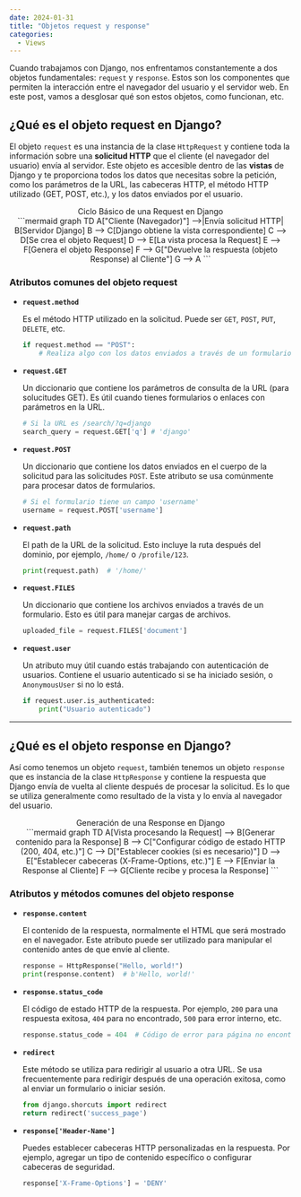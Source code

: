 ```yaml
---
date: 2024-01-31
title: "Objetos request y response"
categories:
  - Views
---
```


Cuando trabajamos con Django, nos enfrentamos constantemente a dos objetos fundamentales: `request` y `response`. Estos son los componentes que permiten la interacción entre el navegador del usuario y el servidor web. En este post, vamos a desglosar qué son estos objetos, como funcionan, etc.

<!-- more -->

## **¿Qué es el objeto request en Django?**

El objeto `request` es una instancia de la clase `HttpRequest` y contiene toda la información sobre una **solicitud HTTP** que el cliente (el navegador del usuario) envía al servidor. Este objeto es accesible dentro de las **vistas** de Django y te proporciona todos los datos que necesitas sobre la petición, como los parámetros de la URL, las cabeceras HTTP, el método HTTP utilizado (GET, POST, etc.), y los datos enviados por el usuario.

<div style="text-align:center" class="mermaid-container">
<div class="mermaid-title">Ciclo Básico de una Request en Django</div>
```mermaid
graph TD
    A["Cliente (Navegador)"] -->|Envía solicitud HTTP| B[Servidor Django]
    B --> C[Django obtiene la vista correspondiente]
    C --> D[Se crea el objeto Request]
    D --> E[La vista procesa la Request]
    E --> F[Genera el objeto Response]
    F --> G["Devuelve la respuesta (objeto Response) al Cliente"]
    G --> A
```
</div>


### **Atributos comunes del objeto request**

- **`request.method`**

    Es el método HTTP utilizado en la solicitud. Puede ser `GET`, `POST`, `PUT`, `DELETE`, etc.  
    ```py title="Ejemplo"
    if request.method == "POST":
        # Realiza algo con los datos enviados a través de un formulario
    ```

- **`request.GET`**

    Un diccionario que contiene los parámetros de consulta de la URL (para solucitudes GET). Es útil cuando tienes formularios o enlaces con parámetros en la URL. 
    ```py title="Ejemplo"
    # Si la URL es /search/?q=django
    search_query = request.GET['q'] # 'django'
    ```

- **`request.POST`**

    Un diccionario que contiene los datos enviados en el cuerpo de la solicitud para las solicitudes `POST`. Este atributo se usa comúnmente para procesar datos de formularios. 
    ```py title="Ejemplo"
    # Si el formulario tiene un campo 'username'
    username = request.POST['username']
    ```

- **`request.path`**

    El path de la URL de la solicitud. Esto incluye la ruta después del dominio, por ejemplo, `/home/` o `/profile/123`.
    ```py title="Ejemplo"
    print(request.path)  # '/home/'
    ```

- **`request.FILES`**

    Un diccionario que contiene los archivos enviados a través de un formulario. Esto es útil para manejar cargas de archivos.
    ```py title="Ejemplo"
    uploaded_file = request.FILES['document']
    ```

- **`request.user`**

    Un atributo muy útil cuando estás trabajando con autenticación de usuarios. Contiene el usuario autenticado si se ha iniciado sesión, o `AnonymousUser` si no lo está.
    ```py title="Ejemplo"
    if request.user.is_authenticated:
        print("Usuario autenticado")
    ```


---

## **¿Qué es el objeto response en Django?**

Así como tenemos un objeto `request`, también tenemos un objeto `response` que es instancia de la clase `HttpResponse` y contiene la respuesta que Django envía de vuelta al cliente después de procesar la solicitud. Es lo que se utiliza generalmente como resultado de la vista y lo envía al navegador del usuario.

<div style="text-align:center" class="mermaid-container">
<div class="mermaid-title">Generación de una Response en Django</div>
```mermaid
graph TD
    A[Vista procesando la Request] --> B[Generar contenido para la Response]
    B --> C["Configurar código de estado HTTP (200, 404, etc.)"]
    C --> D["Establecer cookies (si es necesario)"]
    D --> E["Establecer cabeceras (X-Frame-Options, etc.)"]
    E --> F[Enviar la Response al Cliente]
    F --> G[Cliente recibe y procesa la Response]
```
</div>

### **Atributos y métodos comunes del objeto response**

- **`response.content`**

    El contenido de la respuesta, normalmente el HTML que será mostrado en el navegador. Este atributo puede ser utilizado para manipular el contenido antes de que envíe al cliente.  
    ```py title="Ejemplo"
    response = HttpResponse("Hello, world!")
    print(response.content)  # b'Hello, world!'
    ```

- **`response.status_code`**

    El código de estado HTTP de la respuesta. Por ejemplo, `200` para una respuesta exitosa, `404` para no encontrado, `500` para error interno, etc.  
    ```py title="Ejemplo"
    response.status_code = 404  # Código de error para página no encontrada
    ```

- **`redirect`**

    Este método se utiliza para redirigir al usuario a otra URL. Se usa frecuentemente para redirigir después de una operación exitosa, como al enviar un formulario o iniciar sesión.  
    ```py title="Ejemplo"
    from django.shorcuts import redirect
    return redirect('success_page')
    ```

- **`response['Header-Name']`**

    Puedes establecer cabeceras HTTP personalizadas en la respuesta. Por ejemplo, agregar un tipo de contenido específico o configurar cabeceras de seguridad.  
    ```py title="Ejemplo"
    response['X-Frame-Options'] = 'DENY'
    ```
